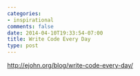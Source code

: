 ```yaml
---
categories:
- inspirational
comments: false
date: 2014-04-10T19:33:54-07:00
title: Write Code Every Day
type: post
---
```


http://ejohn.org/blog/write-code-every-day/


